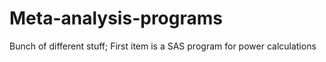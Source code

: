 # Meta-analysis-programs
Bunch of different stuff; First item is a SAS program for power calculations
